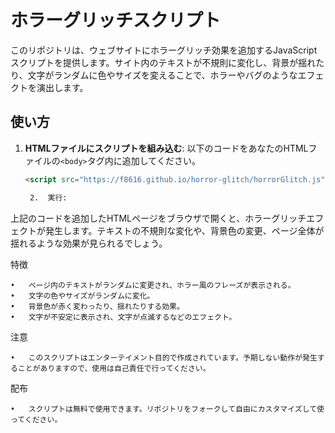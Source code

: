 # ホラーグリッチスクリプト

このリポジトリは、ウェブサイトにホラーグリッチ効果を追加するJavaScriptスクリプトを提供します。サイト内のテキストが不規則に変化し、背景が揺れたり、文字がランダムに色やサイズを変えることで、ホラーやバグのようなエフェクトを演出します。

## 使い方

1. **HTMLファイルにスクリプトを組み込む**:
   以下のコードをあなたのHTMLファイルの`<body>`タグ内に追加してください。

   ```html
   <script src="https://f8616.github.io/horror-glitch/horrorGlitch.js"></script>

   	2.	実行:
上記のコードを追加したHTMLページをブラウザで開くと、ホラーグリッチエフェクトが発生します。テキストの不規則な変化や、背景色の変更、ページ全体が揺れるような効果が見られるでしょう。

特徴

	•	ページ内のテキストがランダムに変更され、ホラー風のフレーズが表示される。
	•	文字の色やサイズがランダムに変化。
	•	背景色が赤く変わったり、揺れたりする効果。
	•	文字が不安定に表示され、文字が点滅するなどのエフェクト。

注意

	•	このスクリプトはエンターテイメント目的で作成されています。予期しない動作が発生することがありますので、使用は自己責任で行ってください。

配布

	•	スクリプトは無料で使用できます。リポジトリをフォークして自由にカスタマイズして使ってください。
